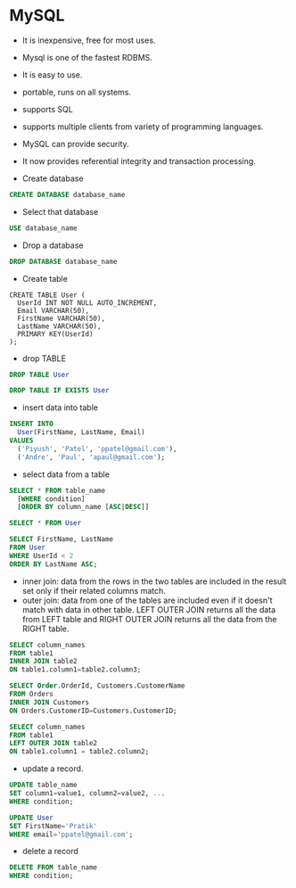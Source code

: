 # MySQL

- It is inexpensive, free for most uses.
- Mysql is one of the fastest RDBMS.
- It is easy to use.
- portable, runs on all systems.
- supports SQL
- supports multiple clients from variety of programming languages.
- MySQL can provide security.
- It now provides referential integrity and transaction processing.

- Create database

```sql
CREATE DATABASE database_name
```

- Select that database

```sql
USE database_name
```

- Drop a database

```sql
DROP DATABASE database_name
```

- Create table

```mysql
CREATE TABLE User (
  UserId INT NOT NULL AUTO_INCREMENT,
  Email VARCHAR(50),
  FirstName VARCHAR(50),
  LastName VARCHAR(50),
  PRIMARY KEY(UserId)
);
```

- drop TABLE

```sql
DROP TABLE User
```

```sql
DROP TABLE IF EXISTS User
```

- insert data into table

```sql
INSERT INTO
  User(FirstName, LastName, Email)
VALUES
  ('Piyush', 'Patel', 'ppatel@gmail.com'),
  ('Andre', 'Paul', 'apaul@gmail.com');
```

- select data from a table

```sql
SELECT * FROM table_name
  [WHERE condition]
  [ORDER BY column_name [ASC|DESC]]
```

```sql
SELECT * FROM User
```

```sql
SELECT FirstName, LastName
FROM User
WHERE UserId < 2
ORDER BY LastName ASC;
```

- inner join: data from the rows in the two tables are included in the result set only if their related columns match.
- outer join: data from one of the tables are included even if it doesn't match with data in other table. LEFT OUTER JOIN returns all the data from LEFT table and RIGHT OUTER JOIN returns all the data from the RIGHT table.

```sql
SELECT column_names
FROM table1
INNER JOIN table2
ON table1.column1=table2.column3;
```

```sql
SELECT Order.OrderId, Customers.CustomerName
FROM Orders
INNER JOIN Customers
ON Orders.CustomerID=Customers.CustomerID;
```

```sql
SELECT column_names
FROM table1
LEFT OUTER JOIN table2
ON table1.column1 = table2.column2;
```

- update a record.

```sql
UPDATE table_name
SET column1=value1, column2=value2, ...
WHERE condition;
```

```sql
UPDATE User
SET FirstName='Pratik'
WHERE email='ppatel@gmail.com';
```

- delete a record

```sql
DELETE FROM table_name
WHERE condition;
```
